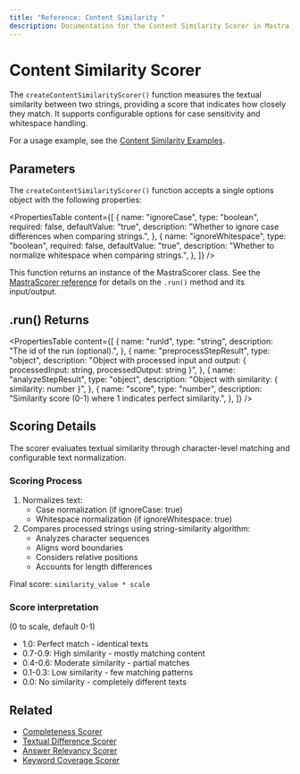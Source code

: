 ```yaml
---
title: "Reference: Content Similarity "
description: Documentation for the Content Similarity Scorer in Mastra, which measures textual similarity between strings and provides a matching score.
---
```


# Content Similarity Scorer

The `createContentSimilarityScorer()` function measures the textual similarity between two strings, providing a score that indicates how closely they match. It supports configurable options for case sensitivity and whitespace handling.

For a usage example, see the [Content Similarity Examples](/examples/scorers/content-similarity).

## Parameters

The `createContentSimilarityScorer()` function accepts a single options object with the following properties:

<PropertiesTable
  content={[
    {
      name: "ignoreCase",
      type: "boolean",
      required: false,
      defaultValue: "true",
      description: "Whether to ignore case differences when comparing strings.",
    },
    {
      name: "ignoreWhitespace",
      type: "boolean",
      required: false,
      defaultValue: "true",
      description: "Whether to normalize whitespace when comparing strings.",
    },
  ]}
/>

This function returns an instance of the MastraScorer class. See the [MastraScorer reference](./mastra-scorer) for details on the `.run()` method and its input/output.

## .run() Returns

<PropertiesTable
  content={[
    {
      name: "runId",
      type: "string",
      description: "The id of the run (optional).",
    },
    {
      name: "preprocessStepResult",
      type: "object",
      description: "Object with processed input and output: { processedInput: string, processedOutput: string }",
    },
    {
      name: "analyzeStepResult",
      type: "object",
      description: "Object with similarity: { similarity: number }",
    },
    {
      name: "score",
      type: "number",
      description: "Similarity score (0-1) where 1 indicates perfect similarity.",
    },
  ]}
/>

## Scoring Details

The scorer evaluates textual similarity through character-level matching and configurable text normalization.

### Scoring Process

1. Normalizes text:
   - Case normalization (if ignoreCase: true)
   - Whitespace normalization (if ignoreWhitespace: true)
2. Compares processed strings using string-similarity algorithm:
   - Analyzes character sequences
   - Aligns word boundaries
   - Considers relative positions
   - Accounts for length differences

Final score: `similarity_value * scale`

### Score interpretation

(0 to scale, default 0-1)

- 1.0: Perfect match - identical texts
- 0.7-0.9: High similarity - mostly matching content
- 0.4-0.6: Moderate similarity - partial matches
- 0.1-0.3: Low similarity - few matching patterns
- 0.0: No similarity - completely different texts

## Related

- [Completeness Scorer](./completeness)
- [Textual Difference Scorer](./textual-difference)
- [Answer Relevancy Scorer](./answer-relevancy)
- [Keyword Coverage Scorer](./keyword-coverage)